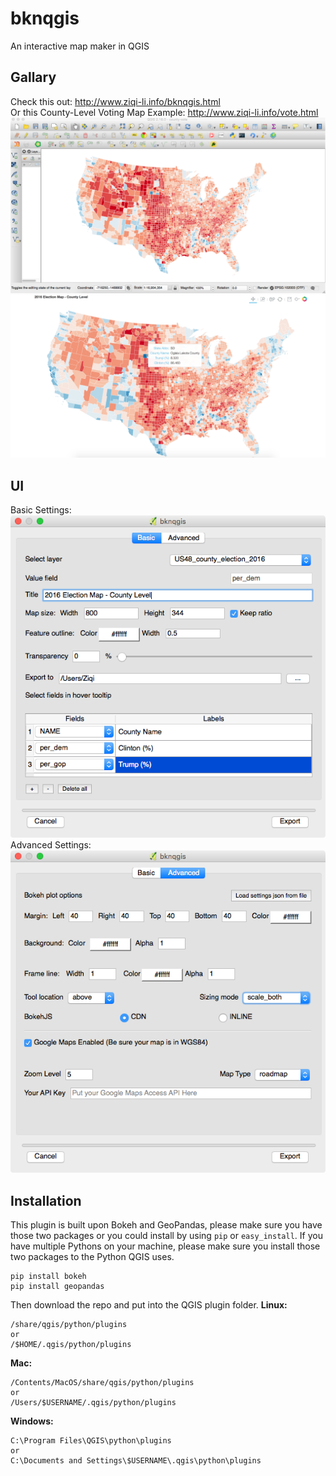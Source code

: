 # bknqgis
An interactive map maker in QGIS


Gallary
------------
Check this out: http://www.ziqi-li.info/bknqgis.html   
Or this County-Level Voting Map Example: http://www.ziqi-li.info/vote.html   
![QGIS](img/QGIS.tiff)
![BK](img/Bk.tiff)

UI
------------
Basic Settings:   
![Basic](img/Basic_UI.tiff)   
Advanced Settings:   
![BK](img/Advanced.tiff)

Installation
------------
This plugin is built upon Bokeh and GeoPandas, please make sure you have those two packages or you could install by using `pip` or `easy_install`. If you have multiple Pythons on your machine, please make sure you install those two packages to the Python QGIS uses.

```
pip install bokeh
pip install geopandas
```
Then download the repo and put into the QGIS plugin folder.
**Linux:**
```
/share/qgis/python/plugins
or
/$HOME/.qgis/python/plugins
```
**Mac:**
```
/Contents/MacOS/share/qgis/python/plugins
or
/Users/$USERNAME/.qgis/python/plugins
```
**Windows:**
```
C:\Program Files\QGIS\python\plugins
or
C:\Documents and Settings\$USERNAME\.qgis\python\plugins
```
